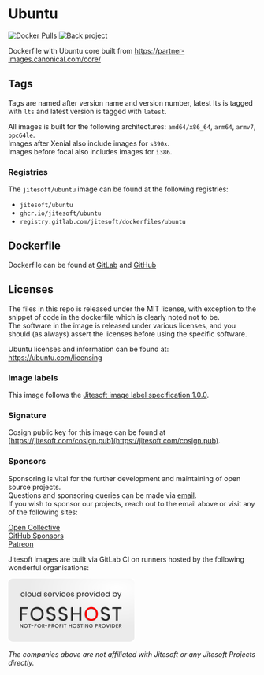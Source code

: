 # Ubuntu

[![Docker Pulls](https://img.shields.io/docker/pulls/jitesoft/ubuntu.svg)](https://hub.docker.com/r/jitesoft/ubuntu)
[![Back project](https://img.shields.io/badge/Open%20Collective-Tip%20the%20devs!-blue.svg)](https://opencollective.com/jitesoft-open-source)

Dockerfile with Ubuntu core built from https://partner-images.canonical.com/core/

## Tags

Tags are named after version name and version number, latest lts is tagged with `lts` and latest version is tagged with `latest`.

All images is built for the following architectures: `amd64/x86_64`, `arm64`, `armv7`, `ppc64le`.  
Images after Xenial also include images for `s390x`.  
Images before focal also includes images for `i386`.  

### Registries

The `jitesoft/ubuntu` image can be found at the following registries:

* `jitesoft/ubuntu`
* `ghcr.io/jitesoft/ubuntu`
* `registry.gitlab.com/jitesoft/dockerfiles/ubuntu`

## Dockerfile

Dockerfile can be found at [GitLab](https://gitlab.com/jitesoft/dockerfiles/ubuntu) and [GitHub](https://github.com/jitesoft/docker-ubuntu)

## Licenses

The files in this repo is released under the MIT license, with exception to the snippet of code
in the dockerfile which is clearly noted not to be.  
The software in the image is released under various licenses, and you should (as always) assert the licenses
before using the specific software.

Ubuntu licenses and information can be found at: https://ubuntu.com/licensing

### Image labels

This image follows the [Jitesoft image label specification 1.0.0](https://gitlab.com/snippets/1866155).

### Signature

Cosign public key for this image can be found at [https://jitesoft.com/cosign.pub](https://jitesoft.com/cosign.pub).

### Sponsors

Sponsoring is vital for the further development and maintaining of open source projects.  
Questions and sponsoring queries can be made via <a href="mailto:sponsor@jitesoft.com">email</a>.  
If you wish to sponsor our projects, reach out to the email above or visit any of the following sites:

[Open Collective](https://opencollective.com/jitesoft-open-source)  
[GitHub Sponsors](https://github.com/sponsors/jitesoft)  
[Patreon](https://www.patreon.com/jitesoft)

Jitesoft images are built via GitLab CI on runners hosted by the following wonderful organisations:

<a href="https://fosshost.org/">
  <img src="https://raw.githubusercontent.com/jitesoft/misc/master/sponsors/fosshost.png" width="256" alt="Fosshost logo" />
</a>

_The companies above are not affiliated with Jitesoft or any Jitesoft Projects directly._
